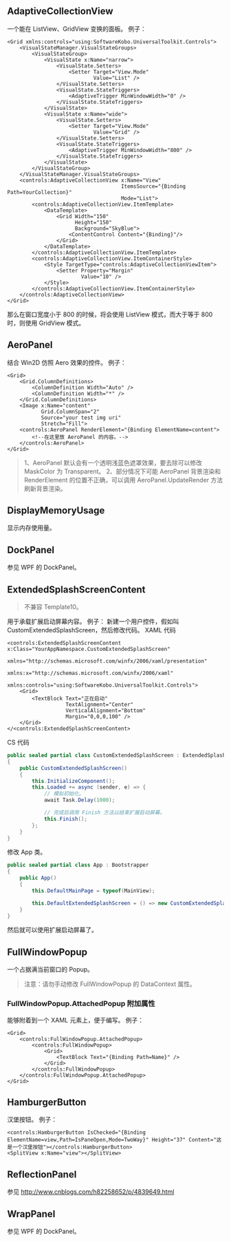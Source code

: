 ## AdaptiveCollectionView
一个能在 ListView、GridView 变换的面板。
例子：
```XAML
<Grid xmlns:controls="using:SoftwareKobo.UniversalToolkit.Controls">
	<VisualStateManager.VisualStateGroups>
		<VisualStateGroup>
			<VisualState x:Name="narrow">
				<VisualState.Setters>
					<Setter Target="View.Mode"
							Value="List" />
				</VisualState.Setters>
				<VisualState.StateTriggers>
					<AdaptiveTrigger MinWindowWidth="0" />
				</VisualState.StateTriggers>
			</VisualState>
			<VisualState x:Name="wide">
				<VisualState.Setters>
					<Setter Target="View.Mode"
							Value="Grid" />
				</VisualState.Setters>
				<VisualState.StateTriggers>
					<AdaptiveTrigger MinWindowWidth="800" />
				</VisualState.StateTriggers>
			</VisualState>
		</VisualStateGroup>
	</VisualStateManager.VisualStateGroups>  
	<controls:AdaptiveCollectionView x:Name="View"
	    							 ItemsSource="{Binding Path=YourCollection}"
	    							 Mode="List">
	    <controls:AdaptiveCollectionView.ItemTemplate>
			<DataTemplate>
				<Grid Width="150"
					  Height="150"
                      Background="SkyBlue">
					<ContentControl Content="{Binding}"/>
				</Grid>
			</DataTemplate>
		</controls:AdaptiveCollectionView.ItemTemplate>
		<controls:AdaptiveCollectionView.ItemContainerStyle>
			<Style TargetType="controls:AdaptiveCollectionViewItem">
            	<Setter Property="Margin"
                	    Value="10" />
            </Style>
        </controls:AdaptiveCollectionView.ItemContainerStyle>
    </controls:AdaptiveCollectionView>
</Grid>
```
那么在窗口宽度小于 800 的时候，将会使用 ListView 模式，而大于等于 800 时，则使用 GridView 模式。

## AeroPanel
结合 Win2D 仿照 Aero 效果的控件。
例子：
```XAML
<Grid>
    <Grid.ColumnDefinitions>
		<ColumnDefinition Width="Auto" />
		<ColumnDefinition Width="*" />
	</Grid.ColumnDefinitions>
	<Image x:Name="content"
           Grid.ColumnSpan="2"
           Source="your test img uri"
           Stretch="Fill">
	<controls:AeroPanel RenderElement="{Binding ElementName=content">
        <!--在这里放 AeroPanel 的内容。-->
    </controls:AeroPanel>
</Grid>
```
> 1、AeroPanel 默认会有一个透明浅蓝色遮罩效果，要去除可以修改 MaskColor 为 Transparent。
> 2、部分情况下可能 AeroPanel 背景渲染和 RenderElement 的位置不正确，可以调用 AeroPanel.UpdateRender 方法刷新背景渲染。

## DisplayMemoryUsage
显示内存使用量。

## DockPanel
参见 WPF 的 DockPanel。

## ExtendedSplashScreenContent
> 不兼容 Template10。

用于承载扩展启动屏幕内容。
例子：
新建一个用户控件，假如叫 CustomExtendedSplashScreen，然后修改代码。
XAML 代码
```XAML
<controls:ExtendedSplashScreenContent x:Class="YourAppNamespace.CustomExtendedSplashScreen"
									  xmlns="http://schemas.microsoft.com/winfx/2006/xaml/presentation"
                                      xmlns:x="http://schemas.microsoft.com/winfx/2006/xaml"
                                      xmlns:controls="using:SoftwareKobo.UniversalToolkit.Controls">
	<Grid>
		<TextBlock Text="正在启动"
                   TextAlignment="Center" 
				   VerticalAlignment="Bottom"
				   Margin="0,0,0,100" />
	</Grid>
</<controls:ExtendedSplashScreenContent>
```
CS 代码
```C#
public sealed partial class CustomExtendedSplashScreen : ExtendedSplashScreenContent
{
	public CustomExtendedSplashScreen()
	{
		this.InitializeComponent();
		this.Loaded += async (sender, e) => {
			// 模拟初始化。
			await Task.Delay(1000);

			// 完成后调用 Finish 方法以结束扩展启动屏幕。
			this.Finish();
		};
	}
}
```
修改 App 类。
```C#
public sealed partial class App : Bootstrapper
{
    public App()
	{
		this.DefaultMainPage = typeof(MainView);

		this.DefaultExtendedSplashScreen = () => new CustomExtendedSplashScreen();
	}
} 
```
然后就可以使用扩展启动屏幕了。

## FullWindowPopup
一个占据满当前窗口的 Popup。
> 注意：请勿手动修改 FullWindowPopup 的 DataContext 属性。

### FullWindowPopup.AttachedPopup 附加属性
能够附着到一个 XAML 元素上，便于编写。
例子：
```XAML
<Grid>
	<controls:FullWindowPopup.AttachedPopup>
		<controls:FullWindowPopup>
			<Grid>
				<TextBlock Text="{Binding Path=Name}" />
			</Grid>
		</controls:FullWindowPopup>
	</controls:FullWindowPopup.AttachedPopup>
</Grid>
```

## HamburgerButton
汉堡按钮。
例子：
```XAML
<controls:HamburgerButton IsChecked="{Binding ElementName=view,Path=IsPaneOpen,Mode=TwoWay}" Height="37" Content="这是一个汉堡按钮"></controls:HamburgerButton>
<SplitView x:Name="view"></SplitView>
```

## ReflectionPanel
参见 http://www.cnblogs.com/h82258652/p/4839649.html

## WrapPanel
参见 WPF 的 DockPanel。